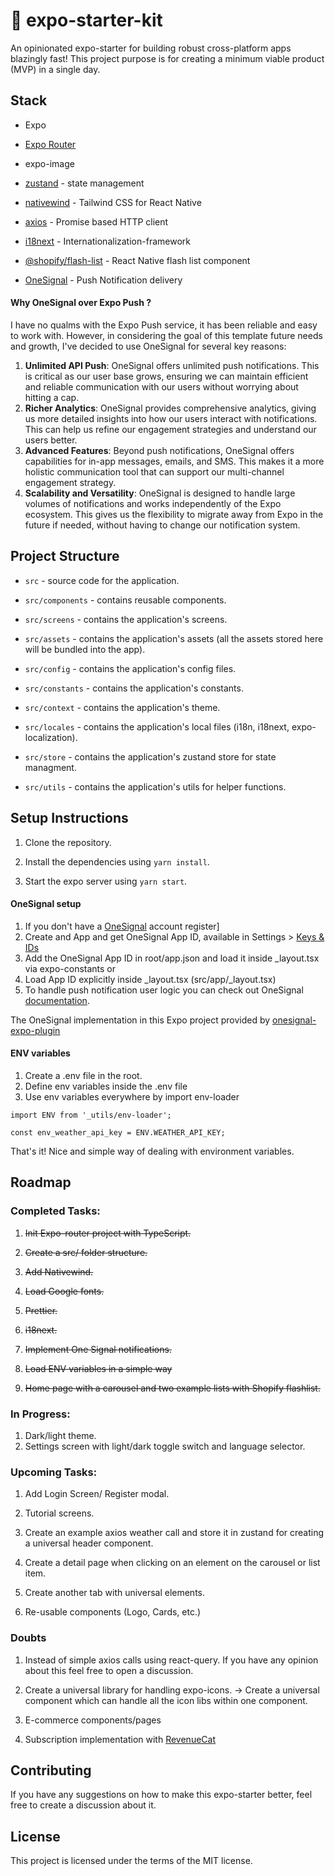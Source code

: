 # 📱 expo-starter-kit

An opinionated expo-starter for building robust cross-platform apps blazingly fast! This project purpose is for creating a minimum viable product (MVP) in a single day.

## Stack

- Expo

- [Expo Router](https://expo.github.io/router)

- expo-image

- [zustand](https://github.com/pmndrs/zustand) - state management

- [nativewind](https://nativewind.io/) - Tailwind CSS for React Native

- [axios](https://axios-http.com/) - Promise based HTTP client

- [i18next](https://www.i18next.com/) - Internationalization-framework

- [@shopify/flash-list](https://github.com/Shopify/flash-list) - React Native flash list component

- [OneSignal](https://onesignal.com/) - Push Notification delivery

#### Why OneSignal over Expo Push ?

I have no qualms with the Expo Push service, it has been reliable and easy to work with. However, in considering the goal of this template future needs and growth, I've decided to use OneSignal for several key reasons:

1.  **Unlimited API Push**: OneSignal offers unlimited push notifications. This is critical as our user base grows, ensuring we can maintain efficient and reliable communication with our users without worrying about hitting a cap.
2.  **Richer Analytics**: OneSignal provides comprehensive analytics, giving us more detailed insights into how our users interact with notifications. This can help us refine our engagement strategies and understand our users better.
3.  **Advanced Features**: Beyond push notifications, OneSignal offers capabilities for in-app messages, emails, and SMS. This makes it a more holistic communication tool that can support our multi-channel engagement strategy.
4.  **Scalability and Versatility**: OneSignal is designed to handle large volumes of notifications and works independently of the Expo ecosystem. This gives us the flexibility to migrate away from Expo in the future if needed, without having to change our notification system.

## Project Structure

- `src` - source code for the application.

- `src/components` - contains reusable components.

- `src/screens` - contains the application's screens.

- `src/assets` - contains the application's assets (all the assets stored here will be bundled into the app).

- `src/config` - contains the application's config files.

- `src/constants` - contains the application's constants.

- `src/context` - contains the application's theme.

- `src/locales` - contains the application's local files (i18n, i18next, expo-localization).

- `src/store` - contains the application's zustand store for state managment.

- `src/utils` - contains the application's utils for helper functions.

## Setup Instructions

1. Clone the repository.

2. Install the dependencies using `yarn install`.

3. Start the expo server using `yarn start`.

#### OneSignal setup

1. If you don't have a [OneSignal](https://onesignal.com/) account register]
2. Create and App and get OneSignal App ID, available in Settings > [Keys & IDs](https://documentation.onesignal.com/docs/keys-and-ids)
3. Add the OneSignal App ID in root/app.json and load it inside \_layout.tsx via expo-constants or
4. Load App ID explicitly inside \_layout.tsx (src/app/\_layout.tsx)
5. To handle push notification user logic you can check out OneSignal [documentation](https://documentation.onesignal.com/docs).

The OneSignal implementation in this Expo project provided by [onesignal-expo-plugin](https://github.com/OneSignal/onesignal-expo-plugin)

#### ENV variables 
1. Create a .env file in the root.
2. Define env variables inside the .env file
3. Use env variables everywhere by import env-loader

`import ENV from '_utils/env-loader';`

`const env_weather_api_key = ENV.WEATHER_API_KEY;`

That's it! Nice and simple way of dealing with environment variables.

## Roadmap

### Completed Tasks:

1. ~~Init Expo-router project with TypeScript.~~

2. ~~Create a src/ folder structure.~~

3. ~~Add Nativewind.~~

4. ~~Load Google fonts.~~

5. ~~Prettier.~~

6. ~~i18next.~~
7. ~~Implement One Signal notifications.~~
8. ~~Load ENV variables in a simple way~~
9. ~~Home page with a carousel and two example lists with Shopify flashlist.~~

### In Progress:

1. Dark/light theme.
2. Settings screen with light/dark toggle switch and language selector.

### Upcoming Tasks:

1. Add Login Screen/ Register modal.

2. Tutorial screens.

3. Create an example axios weather call and store it in zustand for creating a universal header component.

4. Create a detail page when clicking on an element on the carousel or list item.

5. Create another tab with universal elements.
  
6. Re-usable components (Logo, Cards, etc.)

### Doubts

1. Instead of simple axios calls using react-query. If you have any opinion about this feel free to open a discussion.

2. Create a universal library for handling expo-icons. -> Create a universal component which can handle all the icon libs within one component.

3. E-commerce components/pages

4. Subscription implementation with [RevenueCat](https://www.revenuecat.com/)

## Contributing

If you have any suggestions on how to make this expo-starter better, feel free to create a discussion about it.

## License

This project is licensed under the terms of the MIT license.
